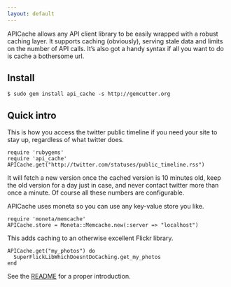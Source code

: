 ```yaml
---
layout: default
---
```


APICache allows any API client library to be easily wrapped with a robust caching layer. It supports caching (obviously), serving stale data and limits on the number of API calls. It’s also got a handy syntax if all you want to do is cache a bothersome url.

Install
-------
    
    $ sudo gem install api_cache -s http://gemcutter.org

Quick intro
-----------

This is how you access the twitter public timeline if you need your site to stay up, regardless of what twitter does.

    require 'rubygems'
    require 'api_cache'
    APICache.get("http://twitter.com/statuses/public_timeline.rss")

It will fetch a new version once the cached version is 10 minutes old, keep the old version for a day just in case, and never contact twitter more than once a minute. Of course all these numbers are configurable.

APICache uses moneta so you can use any key-value store you like.
    
    require 'moneta/memcache'
    APICache.store = Moneta::Memcache.new(:server => "localhost")

This adds caching to an otherwise excellent Flickr library.

    APICache.get("my_photos") do
      SuperFlickLibWhichDoesntDoCaching.get_my_photos
    end

See the [README](http://github.com/mloughran/api_cache/blob/master/README.rdoc) for a proper introduction.
